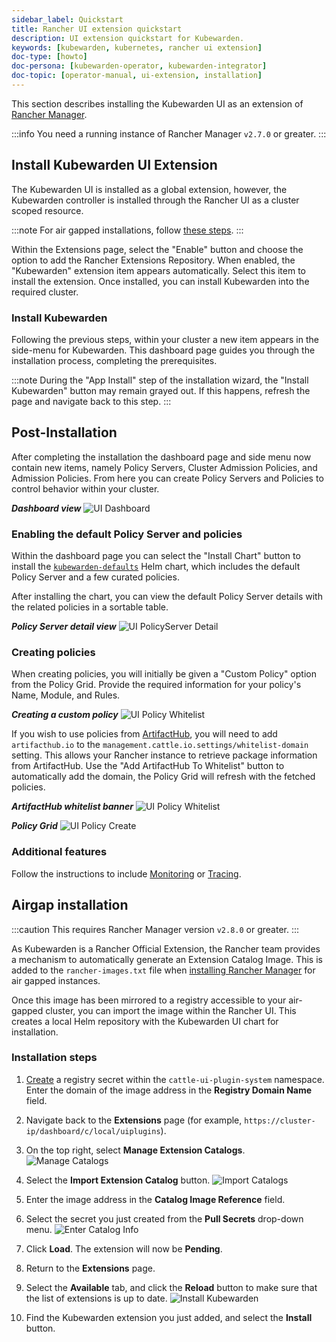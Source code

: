 ```yaml
---
sidebar_label: Quickstart
title: Rancher UI extension quickstart
description: UI extension quickstart for Kubewarden.
keywords: [kubewarden, kubernetes, rancher ui extension]
doc-type: [howto]
doc-persona: [kubewarden-operator, kubewarden-integrator]
doc-topic: [operator-manual, ui-extension, installation]
---
```


<head>
  <link rel="canonical" href="https://docs.kubewarden.io/howtos/ui-extension/install"/>
</head>

This section describes installing the Kubewarden UI as an extension of
[Rancher Manager](https://github.com/rancher/rancher).

:::info
You need a running instance of Rancher Manager `v2.7.0` or greater.
:::

## Install Kubewarden UI Extension

The Kubewarden UI is installed as a global extension,
however,
the Kubewarden controller is installed through the Rancher UI as a cluster scoped resource.

:::note
For air gapped installations, follow [these steps](../airgap/02-install.md).
:::

Within the Extensions page,
select the "Enable" button and choose the option to add the Rancher Extensions Repository.
When enabled, the "Kubewarden" extension item appears automatically.
Select this item to install the extension.
Once installed, you can install Kubewarden into the required cluster.

### Install Kubewarden

Following the previous steps, within your cluster a new item appears in the side-menu for Kubewarden.
This dashboard page guides you through the installation process, completing the prerequisites.

:::note
During the "App Install" step of the installation wizard,
the "Install Kubewarden" button may remain grayed out.
If this happens, refresh the page and navigate back to this step.
:::

## Post-Installation

After completing the installation the dashboard page and side menu now contain new items,
namely Policy Servers, Cluster Admission Policies, and Admission Policies.
From here you can create Policy Servers and Policies to control behavior within your cluster.

___Dashboard view___
![UI Dashboard](/img/ui_dashboard.png)

### Enabling the default Policy Server and policies

Within the dashboard page you can select the "Install Chart" button to install the
[`kubewarden-defaults`](https://github.com/kubewarden/helm-charts/tree/main/charts/kubewarden-defaults)
Helm chart,
which includes the default Policy Server and a few curated policies.

After installing the chart, you can view the default Policy Server details with the related policies in a sortable table.

___Policy Server detail view___
![UI PolicyServer Detail](/img/ui_policyserver_detail.png)

### Creating policies

When creating policies, you will initially be given a "Custom Policy" option from the Policy Grid.
Provide the required information for your policy's Name, Module, and Rules.

___Creating a custom policy___ 
![UI Policy Whitelist](/img/ui_policy_custom.png)

If you wish to use policies from [ArtifactHub](https://artifacthub.io/packages/search?kind=13),
you will need to add `artifacthub.io` to the `management.cattle.io.settings/whitelist-domain` setting.
This allows your Rancher instance to retrieve package information from ArtifactHub.
Use the "Add ArtifactHub To Whitelist" button to automatically add the domain,
the Policy Grid will refresh with the fetched policies.

___ArtifactHub whitelist banner___ 
![UI Policy Whitelist](/img/ui_policy_whitelist.png)

___Policy Grid___
![UI Policy Create](/img/ui_policy_create.png)

### Additional features

Follow the instructions to include [Monitoring](./02-metrics.md) or [Tracing](./03-tracing.md).

## Airgap installation

:::caution
This requires Rancher Manager version `v2.8.0` or greater.
:::

As Kubewarden is a Rancher Official Extension,
the Rancher team provides a mechanism to automatically generate an Extension Catalog Image.
This is added to the `rancher-images.txt` file when
[installing Rancher Manager](https://ranchermanager.docs.rancher.com/getting-started/installation-and-upgrade/other-installation-methods/air-gapped-helm-cli-install/publish-images#1-find-the-required-assets-for-your-rancher-version)
for air gapped instances.

Once this image has been mirrored to a registry accessible to your air-gapped cluster,
you can import the image within the Rancher UI.
This creates a local Helm repository with the Kubewarden UI chart for installation.

### Installation steps

1. [Create](https://ranchermanager.docs.rancher.com/how-to-guides/new-user-guides/kubernetes-resources-setup/secrets)
a registry secret within the `cattle-ui-plugin-system` namespace.
Enter the domain of the image address in the __Registry Domain Name__ field.

1. Navigate back to the __Extensions__ page
(for example, `https://cluster-ip/dashboard/c/local/uiplugins`).

1. On the top right, select __Manage Extension Catalogs__.
![Manage Catalogs](/img/ui_airgap_01.png)

1. Select the __Import Extension Catalog__ button.
![Import Catalogs](/img/ui_airgap_02.png)

1. Enter the image address in the __Catalog Image Reference__ field.

1. Select the secret you just created from the __Pull Secrets__ drop-down menu.
![Enter Catalog Info](/img/ui_airgap_03.png)

1. Click __Load__. The extension will now be __Pending__.

1. Return to the __Extensions__ page.

1. Select the __Available__ tab,
and click the __Reload__ button to make sure that the list of extensions is up to date.
![Install Kubewarden](/img/ui_airgap_04.png)

1. Find the Kubewarden extension you just added, and select the __Install__ button.
